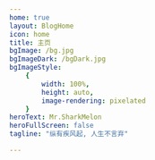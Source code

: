 ```yaml
---
home: true
layout: BlogHome
icon: home
title: 主页
bgImage: /bg.jpg
bgImageDark: /bgDark.jpg
bgImageStyle:
    {
        width: 100%,
        height: auto,
        image-rendering: pixelated
    }
heroText: Mr.SharkMelon
heroFullScreen: false
tagline: "纵有疾风起, 人生不言弃"

---
```


